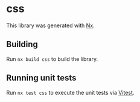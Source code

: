 # css

This library was generated with [Nx](https://nx.dev).

## Building

Run `nx build css` to build the library.

## Running unit tests

Run `nx test css` to execute the unit tests via [Vitest](https://vitest.dev/).
